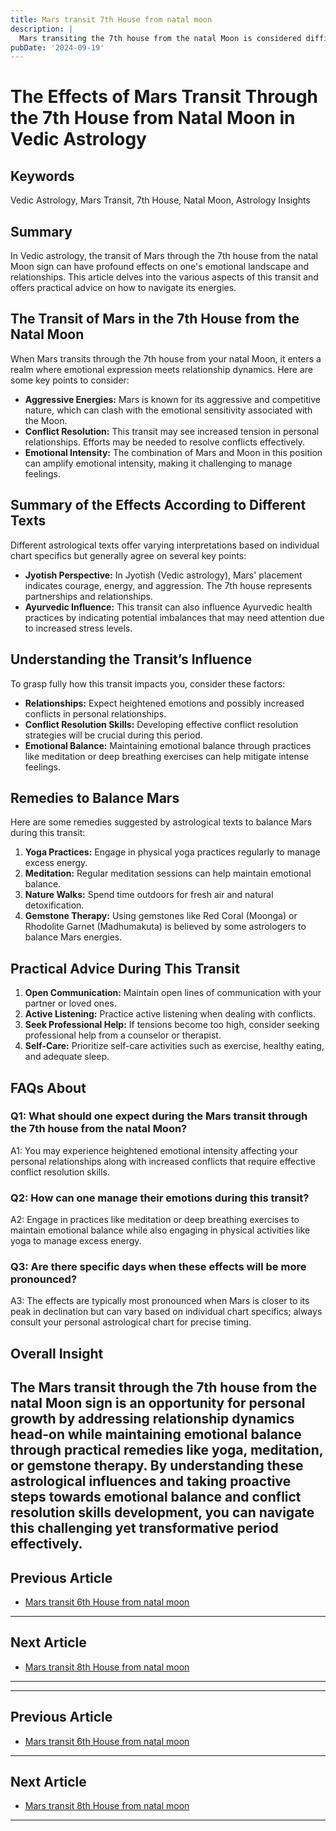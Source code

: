 ```yaml
---
title: Mars transit 7th House from natal moon
description: |
  Mars transiting the 7th house from the natal Moon is considered difficult, leading to conflicts in marriage, financial strain, and health issues, particularly related to the stomach and eyes. The individual may also face separation from their spouse and experience mental distress.
pubDate: '2024-09-19'
---
```


# The Effects of Mars Transit Through the 7th House from Natal Moon in Vedic Astrology

## Keywords

Vedic Astrology, Mars Transit, 7th House, Natal Moon, Astrology Insights

## Summary

In Vedic astrology, the transit of Mars through the 7th house from the natal Moon sign can have profound effects on one's emotional landscape and relationships. This article delves into the various aspects of this transit and offers practical advice on how to navigate its energies.

## The Transit of Mars in the 7th House from the Natal Moon

When Mars transits through the 7th house from your natal Moon, it enters a realm where emotional expression meets relationship dynamics. Here are some key points to consider:

- **Aggressive Energies:** Mars is known for its aggressive and competitive nature, which can clash with the emotional sensitivity associated with the Moon.
- **Conflict Resolution:** This transit may see increased tension in personal relationships. Efforts may be needed to resolve conflicts effectively.
- **Emotional Intensity:** The combination of Mars and Moon in this position can amplify emotional intensity, making it challenging to manage feelings.

## Summary of the Effects According to Different Texts

Different astrological texts offer varying interpretations based on individual chart specifics but generally agree on several key points:

- **Jyotish Perspective:** In Jyotish (Vedic astrology), Mars' placement indicates courage, energy, and aggression. The 7th house represents partnerships and relationships.
- **Ayurvedic Influence:** This transit can also influence Ayurvedic health practices by indicating potential imbalances that may need attention due to increased stress levels.

## Understanding the Transit’s Influence

To grasp fully how this transit impacts you, consider these factors:

- **Relationships:** Expect heightened emotions and possibly increased conflicts in personal relationships.
- **Conflict Resolution Skills:** Developing effective conflict resolution strategies will be crucial during this period.
- **Emotional Balance:** Maintaining emotional balance through practices like meditation or deep breathing exercises can help mitigate intense feelings.

## Remedies to Balance Mars

Here are some remedies suggested by astrological texts to balance Mars during this transit:

1. **Yoga Practices:** Engage in physical yoga practices regularly to manage excess energy.
2. **Meditation:** Regular meditation sessions can help maintain emotional balance.
3. **Nature Walks:** Spend time outdoors for fresh air and natural detoxification.
4. **Gemstone Therapy:** Using gemstones like Red Coral (Moonga) or Rhodolite Garnet (Madhumakuta) is believed by some astrologers to balance Mars energies.

## Practical Advice During This Transit

1. **Open Communication:** Maintain open lines of communication with your partner or loved ones.
2. **Active Listening:** Practice active listening when dealing with conflicts.
3. **Seek Professional Help:** If tensions become too high, consider seeking professional help from a counselor or therapist.
4. **Self-Care:** Prioritize self-care activities such as exercise, healthy eating, and adequate sleep.

## FAQs About

### Q1: What should one expect during the Mars transit through the 7th house from the natal Moon?
A1: You may experience heightened emotional intensity affecting your personal relationships along with increased conflicts that require effective conflict resolution skills.

### Q2: How can one manage their emotions during this transit?
A2: Engage in practices like meditation or deep breathing exercises to maintain emotional balance while also engaging in physical activities like yoga to manage excess energy.

### Q3: Are there specific days when these effects will be more pronounced?
A3: The effects are typically most pronounced when Mars is closer to its peak in declination but can vary based on individual chart specifics; always consult your personal astrological chart for precise timing.

## Overall Insight

The Mars transit through the 7th house from the natal Moon sign is an opportunity for personal growth by addressing relationship dynamics head-on while maintaining emotional balance through practical remedies like yoga, meditation, or gemstone therapy. By understanding these astrological influences and taking proactive steps towards emotional balance and conflict resolution skills development, you can navigate this challenging yet transformative period effectively.
---

## Previous Article
- [Mars transit 6th House from natal moon](200306_Mars_transit_6th_House_from_natal_moon.md)

---

## Next Article
- [Mars transit 8th House from natal moon](200308_Mars_transit_8th_House_from_natal_moon.md)

---
---

## Previous Article
- [Mars transit 6th House from natal moon](200306_Mars_transit_6th_House_from_natal_moon.md)

---

## Next Article
- [Mars transit 8th House from natal moon](200308_Mars_transit_8th_House_from_natal_moon.md)

---
